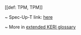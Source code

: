 [[def: TPM, TPM]]

~ Spec-Up-T link: <a href='https://weboftrust.github.io/WOT-terms/docs/glossary/TPM'>here</a>

~ More in <a href="https://weboftrust.github.io/WOT-terms/docs/glossary/TPM">extended KERI glossary</a>
